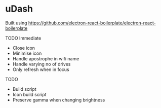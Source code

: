 # uDash

Built using https://github.com/electron-react-boilerplate/electron-react-boilerplate

TODO Immediate

- Close icon
- Minimise icon
- Handle apostrophe in wifi name
- Handle varying no of drives
- Only refresh when in focus

TODO

- Build script
- Icon build script
- Preserve gamma when changing brightness
